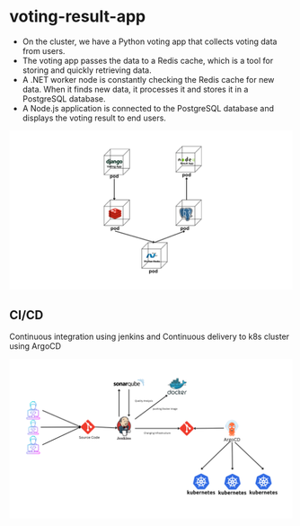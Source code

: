 # voting-result-app

-   On the cluster, we have a Python voting app that collects voting data from users.
-   The voting app passes the data to a Redis cache, which is a tool for storing and quickly retrieving data.
-   A .NET worker node is constantly checking the Redis cache for new data. When it finds new data, it processes it and stores it in a PostgreSQL database.
-   A Node.js application is connected to the PostgreSQL database and displays the voting result to end users.


<img src="images/voting-app-pods.png">

## CI/CD

Continuous integration using jenkins and Continuous delivery to k8s cluster using ArgoCD

<img src="images/workflow.png">


